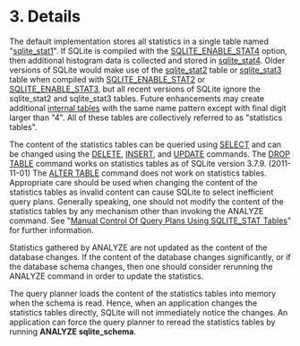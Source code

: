 # 3\. Details


 The default implementation stores all statistics in a single
table named "[sqlite\_stat1](fileformat2.html#stat1tab)". 
 If SQLite is compiled with the
[SQLITE\_ENABLE\_STAT4](compile.html#enable_stat4) option, then additional histogram data is
collected and stored in [sqlite\_stat4](fileformat2.html#stat4tab).
Older versions of SQLite would make use of the [sqlite\_stat2](fileformat2.html#stat2tab) table
or [sqlite\_stat3](fileformat2.html#stat3tab) table
when compiled with [SQLITE\_ENABLE\_STAT2](compile.html#enable_stat2) or [SQLITE\_ENABLE\_STAT3](compile.html#enable_stat3),
but all recent versions of
SQLite ignore the sqlite\_stat2 and sqlite\_stat3 tables.
Future enhancements may create
additional [internal tables](fileformat2.html#intschema) with the same name pattern except with
final digit larger than "4".
All of these tables are collectively referred to as "statistics tables".



 The content of the statistics tables can be queried using [SELECT](lang_select.html)
and can be changed using the [DELETE](lang_delete.html), [INSERT](lang_insert.html), and [UPDATE](lang_update.html) commands.
The [DROP TABLE](lang_droptable.html) command works on statistics tables
as of SQLite version 3\.7\.9\. (2011\-11\-01\)
The [ALTER TABLE](lang_altertable.html) command does not work on statistics tables.
Appropriate care should be used when changing the content of the statistics
tables as invalid content can cause SQLite to select inefficient
query plans. Generally speaking, one should not modify the content of
the statistics tables by any mechanism other than invoking the
ANALYZE command. 
See "[Manual Control Of Query Plans Using SQLITE\_STAT Tables](optoverview.html#manctrl)" for
further information.


 Statistics gathered by ANALYZE are not updated as
the content of the database changes. If the content of the database
changes significantly, or if the database schema changes, then one should
consider rerunning the ANALYZE command in order to update the statistics.


 The query planner loads the content of the statistics tables
into memory when the schema is read. Hence, when an application
changes the statistics tables directly, SQLite will not immediately
notice the changes. An application
can force the query planner to reread the statistics tables by running
**ANALYZE sqlite\_schema**. 



